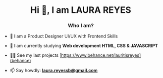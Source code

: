 
<h1 align="center">Hi 👋, I am LAURA REYES</h1>
<h3 align="center">Who I am?</h3>


- 🔭 I am a Product Designer UI/UX with Frontend Skills

- 🌱 I am currently studying **Web development HTML, CSS & JAVASCRIPT**

- 👨‍💻 See my last projects [https://www.behance.net/lauritisreyes](behance)

- 📫 Say howdly: **laura.reyessb@gmail.com**




